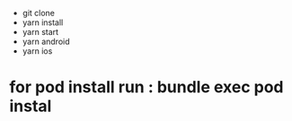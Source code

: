 - git clone
- yarn install
- yarn start
- yarn android
- yarn ios

# for pod install run : bundle exec pod instal
